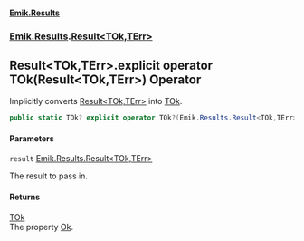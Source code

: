 #### [Emik.Results](index.md 'index')
### [Emik.Results](Emik.Results.md 'Emik.Results').[Result&lt;TOk,TErr&gt;](Result_TOk,TErr_.md 'Emik.Results.Result<TOk,TErr>')

## Result<TOk,TErr>.explicit operator TOk(Result<TOk,TErr>) Operator

Implicitly converts [Result&lt;TOk,TErr&gt;](Result_TOk,TErr_.md 'Emik.Results.Result<TOk,TErr>') into [TOk](Result_TOk,TErr_.md#Emik.Results.Result_TOk,TErr_.TOk 'Emik.Results.Result<TOk,TErr>.TOk').

```csharp
public static TOk? explicit operator TOk?(Emik.Results.Result<TOk,TErr> result);
```
#### Parameters

<a name='Emik.Results.Result_TOk,TErr_.op_ExplicitTOk(Emik.Results.Result_TOk,TErr_).result'></a>

`result` [Emik.Results.Result&lt;](Result_TOk,TErr_.md 'Emik.Results.Result<TOk,TErr>')[TOk](Result_TOk,TErr_.md#Emik.Results.Result_TOk,TErr_.TOk 'Emik.Results.Result<TOk,TErr>.TOk')[,](Result_TOk,TErr_.md 'Emik.Results.Result<TOk,TErr>')[TErr](Result_TOk,TErr_.md#Emik.Results.Result_TOk,TErr_.TErr 'Emik.Results.Result<TOk,TErr>.TErr')[&gt;](Result_TOk,TErr_.md 'Emik.Results.Result<TOk,TErr>')

The result to pass in.

#### Returns
[TOk](Result_TOk,TErr_.md#Emik.Results.Result_TOk,TErr_.TOk 'Emik.Results.Result<TOk,TErr>.TOk')  
The property [Ok](Result_TOk,TErr_.Ok().md 'Emik.Results.Result<TOk,TErr>.Ok').